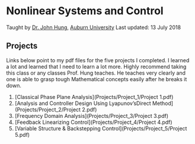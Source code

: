 # Nonlinear Systems and Control  
Taught by [Dr. John Hung](http://www.eng.auburn.edu/~jhung/), [Auburn University](http://eng.auburn.edu/ece/index.html) 
Last updated: 13 July 2018 

## Projects

Links below point to my pdf files for the five projects I completed. I learned a lot and learned that I need to learn a lot more. Highly recommend taking this class or any classes Prof. Hung teaches. He teaches very clearly and one is able to grasp tough Mathematical concepts easily after he breaks it down.



1. [Classical Phase Plane Analysis](Projects/Project_1/Project 1.pdf)
2. [Analysis and Controller Design Using Lyapunov’sDirect Method](Projects/Project_2/Project 2.pdf)
3. [Frequency Domain Analysis](Projects/Project_3/Project 3.pdf)
4. [Feedback Linearizing Control](Projects/Project_4/Project 4.pdf)
5. [Variable Structure & Backstepping Control](Projects/Project_5/Project 5.pdf)





